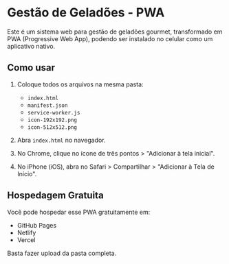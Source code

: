 # Gestão de Geladões - PWA

Este é um sistema web para gestão de geladões gourmet, transformado em PWA (Progressive Web App), podendo ser instalado no celular como um aplicativo nativo.

## Como usar

1. Coloque todos os arquivos na mesma pasta:
   - `index.html`
   - `manifest.json`
   - `service-worker.js`
   - `icon-192x192.png`
   - `icon-512x512.png`

2. Abra `index.html` no navegador.

3. No Chrome, clique no ícone de três pontos > "Adicionar à tela inicial".

4. No iPhone (iOS), abra no Safari > Compartilhar > "Adicionar à Tela de Início".

## Hospedagem Gratuita

Você pode hospedar esse PWA gratuitamente em:

- GitHub Pages
- Netlify
- Vercel

Basta fazer upload da pasta completa.